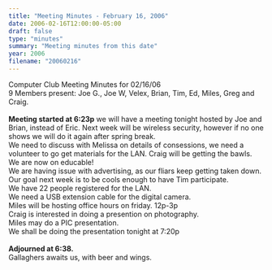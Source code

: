 ```yaml
---
title: "Meeting Minutes - February 16, 2006"
date: 2006-02-16T12:00:00-05:00
draft: false
type: "minutes"
summary: "Meeting minutes from this date"
year: 2006
filename: "20060216"
---
```


Computer Club Meeting Minutes for 02/16/06<br>
9 Members present: Joe G., Joe W, Velex, Brian, Tim, Ed, Miles, Greg and Craig.<br>
<br>
<b>Meeting started at 6:23p</b>
we will have a meeting tonight hosted by Joe and Brian, instead of Eric. Next week will be wireless security, however if no one shows we will do it again after spring break.<br>
We need to discuss with Melissa on details of consessions, we need a volunteer to go get materials for the LAN. Craig will be getting the bawls.<br>
We are now on educable!<br>
We are having issue with advertising, as our fliars keep getting taken down.<br>
Our goal next week is to be cools enough to have Tim participate.<br>
We have 22 people registered for the LAN.<br>
We need a USB extension cable for the digital camera.<br>
Miles will be hosting office hours on friday.  12p-3p<br>
Craig is interested in doing a presention on photography.<br>
Miles may do a PIC presentation.<br>
We shall be doing the presentation tonight at 7:20p<br>
<br>
<b>Adjourned at 6:38.</b><br>
Gallaghers awaits us, with beer and wings.<br>
